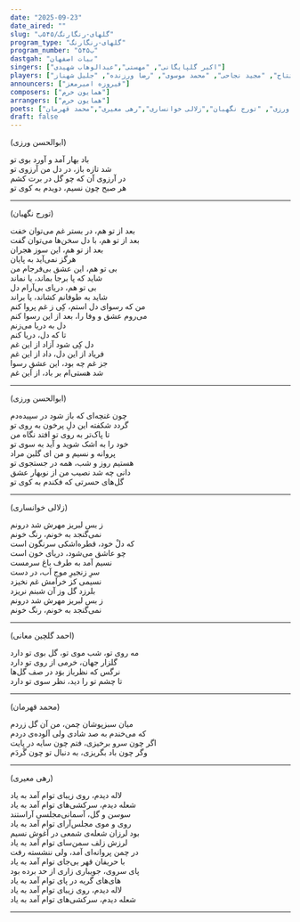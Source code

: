 ```yaml
---
date: "2025-09-23"
date_aired: ""
slug: "گلهای-رنگارنگ/۵۴۵ب"
program_type: "گلهای-رنگارنگ"
program_number: "۵۴۵ب"
dastgah: "بیات اصفهان"
singers: ["اکبر گلپایگانی", "مهستی","عبدالوهاب شهیدی"]
players: ["همایون خرم", "امیرناصر افتتاح", "مجید نجاحی", "محمد موسوی", "رضا ورزنده", "جلیل شهناز"]
announcers: ["فیروزه امیرمعز"]
composers: ["همایون خرم"]
arrangers: ["همایون خرم"]
poets: ["احمد گلچین معانی", "ابوالحسن ورزی", "تورج نگهبان","زلالی خوانساری","رهی معیری","محمد قهرمان"]
draft: false
---
```


(ابوالحسن ورزی)

باد بهار آمد و آورد بوی تو  
شد تازه باز، در دل من آرزوی تو  
در آرزوی آن که چو گل در برت کشم  
هر صبح چون نسیم، دویدم به کوی تو

---

(تورج نگهبان)

بعد از تو هم، در بستر غم می‌توان خفت  
بعد از تو هم، با دل سخن‌ها می‌توان گفت  
بعد از تو هم، این سوز هجران  
هرگز نمی‌آید به پایان  
بی تو هم، این عشق بی‌فرجام من  
شاید که پا برجا بماند، یا نماند  
بی تو هم، دریای بی‌آرام دل  
شاید به طوفانم کشاند، یا براند  
من که رسوای دل استم، کِی ز غم پروا کنم  
می‌روم عشق و وفا را، بعد از این رسوا کنم  
دل به دریا می‌زنم  
تا که دل، دریا کنم  
دل کِی شود آزاد از این غم  
فریاد از این دل، داد از این غم  
جز غم چه بود، این عشقِ رسوا  
شد هستی‌ام بر باد، از این غم  

---

(ابوالحسن ورزی)

چون غنچه‌ای که باز شود در سپیده‌دم  
گردد شکفته این دلِ پرخون به روی تو  
تا پاک‌تر به روی تو افتد نگاه من  
خود را به اشک شوید و آید به سوی تو  
پروانه و نسیم و من ای گلبن مراد  
هستیم روز و شب، همه در جستجوی تو  
دانی چه شد نصیب من از نوبهار عشق  
گل‌های حسرتی که فکندم به کوی تو  

---

(زلالی خوانساری)

ز بس لبریز مهرش شد درونم  
نمی‌گنجد به خونم، رنگ خونم  
که دلْ خود، قطره‌اشکی سرنگون است  
چو عاشق می‌شود، دریای خون است  
نسیم آمد به طرف باغ سرمست  
سرِ زنجیرِ موجِ آب، در دست  
نسیمی کز خرامش غم نخیزد  
بلرزد گل وز آن شبنم نریزد  
ز بس لبریز مهرش شد درونم  
نمی‌گنجد به خونم، رنگ خونم

---

(احمد گلچین معانی)

مه روی تو، شب موی تو، گل بوی تو دارد  
گلزار جهان، خرمی از روی تو دارد  
نرگس که نظرباز بوَد در صف گل‌ها  
تا چشم تو را دید، نظر سوی تو دارد

---

(محمد قهرمان)

میان سبزپوشان چمن، من آن گل زردم  
که می‌خندم به صد شادی ولی آلوده‌ی دردم  
اگر چون سرو برخیزی، فتم چون سایه در پایت  
وگر چون باد بگریزی، به دنبال تو چون گَردَم  

---

(رهی معیری)

لاله دیدم، روی زیبای توام آمد به یاد  
شعله دیدم، سرکشی‌های توام آمد به یاد  
سوسن و گل، آسمانی‌‌مجلسی آراستند  
روی و موی مجلس‌آرای توام آمد به یاد  
بود لرزان شعله‌ی شمعی در آغوش نسیم  
لرزش زلف سمن‌سای توام آمد به یاد  
در چمن پروانه‌ای آمد، ولی ننشسته رفت  
با حریفان قهر بی‌جای توام آمد به یاد  
پای سروی، جویباری زاری از حد برده بود  
های‌های گریه در پای توام آمد به یاد  
لاله دیدم، روی زیبای توام آمد به یاد  
شعله دیدم، سرکشی‌های توام آمد به یاد

---
